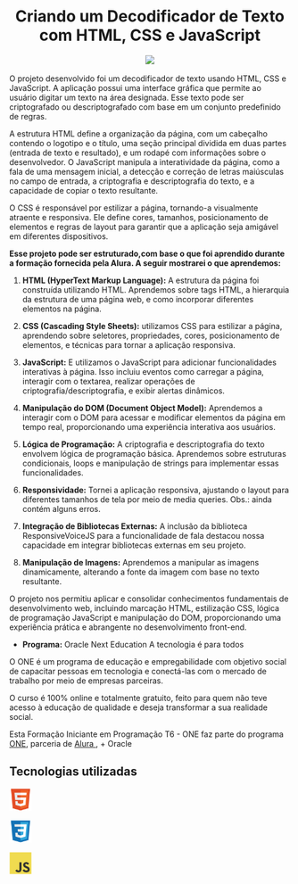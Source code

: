 
<h1 align="center"> Criando um Decodificador de Texto com HTML, CSS e JavaScript </h1>

<p align="center">
    <img width="600" src="https://github-production-user-asset-6210df.s3.amazonaws.com/102911341/309880087-7662ff69-9b95-420b-b1a3-edb6d56522ef.png?X-Amz-Algorithm=AWS4-HMAC-SHA256&X-Amz-Credential=AKIAVCODYLSA53PQK4ZA%2F20240304%2Fus-east-1%2Fs3%2Faws4_request&X-Amz-Date=20240304T194002Z&X-Amz-Expires=300&X-Amz-Signature=b014cce0c64765d6bf6920aaead12f165276686de4d1041e38c627dffb9a0454&X-Amz-SignedHeaders=host&actor_id=102911341&key_id=0&repo_id=711636292">




O projeto desenvolvido foi um decodificador de texto usando HTML, CSS e JavaScript. A aplicação possui uma interface gráfica que permite ao usuário digitar um texto na área designada. Esse texto pode ser criptografado ou descriptografado com base em um conjunto predefinido de regras.

A estrutura HTML define a organização da página, com um cabeçalho contendo o logotipo e o título, uma seção principal dividida em duas partes (entrada de texto e resultado), e um rodapé com informações sobre o desenvolvedor. O JavaScript manipula a interatividade da página, como a fala de uma mensagem inicial, a detecção e correção de letras maiúsculas no campo de entrada, a criptografia e descriptografia do texto, e a capacidade de copiar o texto resultante.

O CSS é responsável por estilizar a página, tornando-a visualmente atraente e responsiva. Ele define cores, tamanhos, posicionamento de elementos e regras de layout para garantir que a aplicação seja amigável em diferentes dispositivos.

**Esse projeto pode ser estruturado,com base o que foi aprendido durante a formação fornecida pela Alura. A seguir mostrarei o que aprendemos:**

1. **HTML (HyperText Markup Language):** A estrutura da página foi construída utilizando HTML. Aprendemos sobre tags HTML, a hierarquia da estrutura de uma página web, e como incorporar diferentes elementos na página.

2. **CSS (Cascading Style Sheets):** utilizamos CSS para estilizar a página, aprendendo sobre seletores, propriedades, cores, posicionamento de elementos, e técnicas para tornar a aplicação responsiva.

3. **JavaScript:** E utilizamos o JavaScript para adicionar funcionalidades interativas à página. Isso incluiu eventos como carregar a página, interagir com o textarea, realizar operações de criptografia/descriptografia, e exibir alertas dinâmicos.

4. **Manipulação do DOM (Document Object Model):** Aprendemos a interagir com o DOM para acessar e modificar elementos da página em tempo real, proporcionando uma experiência interativa aos usuários.

5. **Lógica de Programação:** A criptografia e descriptografia do texto envolvem lógica de programação básica. Aprendemos sobre estruturas condicionais, loops e manipulação de strings para implementar essas funcionalidades.

6. **Responsividade:**  Tornei a aplicação responsiva, ajustando o layout para diferentes tamanhos de tela por meio de media queries. Obs.: ainda contém alguns erros.

7. **Integração de Bibliotecas Externas:** A inclusão da biblioteca ResponsiveVoiceJS para a funcionalidade de fala destacou nossa  capacidade  em integrar bibliotecas externas em seu projeto.

8. **Manipulação de Imagens:** Aprendemos a manipular as imagens dinamicamente, alterando a fonte da imagem com base no texto resultante.

O projeto  nos permitiu aplicar e consolidar conhecimentos fundamentais de desenvolvimento web, incluindo marcação HTML, estilização CSS, lógica de programação JavaScript e manipulação do DOM, proporcionando uma experiência prática e abrangente no desenvolvimento front-end.

- **Programa:** Oracle Next Education
A tecnologia é para todos

O ONE é um programa de educação e empregabilidade com objetivo social de capacitar pessoas em tecnologia e conectá-las com o mercado de trabalho por meio de empresas parceiras.

O curso é 100% online e totalmente gratuito, feito para quem não teve acesso à educação de qualidade e deseja transformar a sua realidade social.

Esta Formação Iniciante em Programação T6 - ONE faz parte do programa  [ONE](https://www.oracle.com/br/education/oracle-next-education/), parceria de  [Alura ](https://www.alura.com.br/), + Oracle

## Tecnologias utilizadas

<a href="#" target="_blank"> <img src="https://raw.githubusercontent.com/devicons/devicon/master/icons/html5/html5-original.svg" alt="html" width="40" height="40"/> </a> 

<a href="#" target="_blank"> <img src="https://raw.githubusercontent.com/devicons/devicon/master/icons/css3/css3-original.svg" alt="css" width="40" height="40"/> </a> 

<a href="#" target="_blank"> <img src="https://raw.githubusercontent.com/devicons/devicon/master/icons/javascript/javascript-original.svg" alt="css" width="40" height="40"/> </a> 
